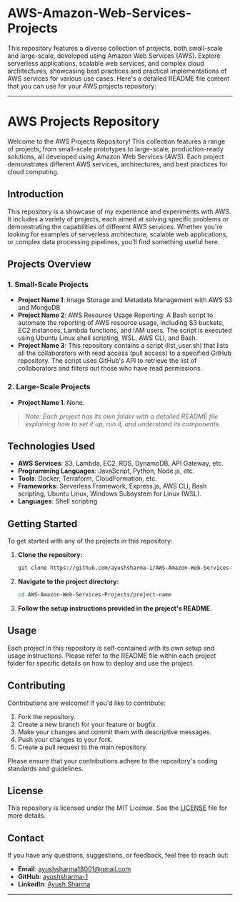 # AWS-Amazon-Web-Services-Projects
This repository features a diverse collection of projects, both small-scale and large-scale, developed using Amazon Web Services (AWS). Explore serverless applications, scalable web services, and complex cloud architectures, showcasing best practices and practical implementations of AWS services for various use cases.
Here's a detailed README file content that you can use for your AWS projects repository:

---

# AWS Projects Repository

Welcome to the AWS Projects Repository! This collection features a range of projects, from small-scale prototypes to large-scale, production-ready solutions, all developed using Amazon Web Services (AWS). Each project demonstrates different AWS services, architectures, and best practices for cloud computing.

## Introduction

This repository is a showcase of my experience and experiments with AWS. It includes a variety of projects, each aimed at solving specific problems or demonstrating the capabilities of different AWS services. Whether you're looking for examples of serverless architecture, scalable web applications, or complex data processing pipelines, you'll find something useful here.

## Projects Overview

### 1. **Small-Scale Projects**
   - **Project Name 1**: Image Storage and Metadata Management with AWS S3 and MongoDB
   - **Project Name 2**: AWS Resource Usage Reporting: A Bash script to automate the reporting of AWS resource usage, including S3 buckets, EC2 instances, Lambda functions, and IAM users. The script is executed using Ubuntu Linux shell scripting, WSL, AWS CLI, and Bash.
   - **Project Name 3**: This repository contains a script (list_user.sh) that lists all the collaborators with read access (pull access) to a specified GitHub repository. The script uses GitHub's API to retrieve the list of collaborators and filters out those who have read permissions.

### 2. **Large-Scale Projects**
   - **Project Name 1**: None.

> *Note: Each project has its own folder with a detailed README file explaining how to set it up, run it, and understand its components.*

## Technologies Used

- **AWS Services**: S3, Lambda, EC2, RDS, DynamoDB, API Gateway, etc.
- **Programming Languages**: JavaScript, Python, Node.js, etc.
- **Tools**: Docker, Terraform, CloudFormation, etc.
- **Frameworks**: Serverless Framework, Express.js,  AWS CLI, Bash scripting, Ubuntu Linux, Windows Subsystem for Linux (WSL).
- **Languages**: Shell scripting


## Getting Started

To get started with any of the projects in this repository:

1. **Clone the repository:**
   ```bash
   git clone https://github.com/ayushsharma-1/AWS-Amazon-Web-Services-Projects.git
   ```
2. **Navigate to the project directory:**
   ```bash
   cd AWS-Amazon-Web-Services-Projects/project-name
   ```
3. **Follow the setup instructions provided in the project's README.**

## Usage

Each project in this repository is self-contained with its own setup and usage instructions. Please refer to the README file within each project folder for specific details on how to deploy and use the project.

## Contributing

Contributions are welcome! If you'd like to contribute:

1. Fork the repository.
2. Create a new branch for your feature or bugfix.
3. Make your changes and commit them with descriptive messages.
4. Push your changes to your fork.
5. Create a pull request to the main repository.

Please ensure that your contributions adhere to the repository's coding standards and guidelines.

## License

This repository is licensed under the MIT License. See the [LICENSE](LICENSE) file for more details.

## Contact

If you have any questions, suggestions, or feedback, feel free to reach out:

- **Email**: ayushsharma18001@gmail.com
- **GitHub**: [ayushsharma-1](https://github.com/ayushsharma-1)
- **LinkedIn**: [Ayush Sharma](https://www.linkedin.com/in/ayush-sharma-ba6a8324a/)

---

